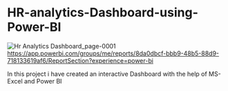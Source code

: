 # HR-analytics-Dashboard-using-Power-BI
![Hr Analytics Dashboard_page-0001](https://github.com/Nachiket131201/HR-analytics-Dashboard-using-Power-BI/assets/71268411/6b171788-ecdc-45b4-af33-55fe72287bc8)
https://app.powerbi.com/groups/me/reports/8da0dbcf-bbb9-48b5-88d9-718133619af6/ReportSection?experience=power-bi

In this project i have created an interactive Dashboard with the help of MS-Excel and Power BI
